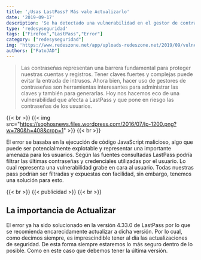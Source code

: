 ```yaml
---
title: '¿Usas LastPass? Más vale Actualizarlo'
date: '2019-09-17'
description: 'Se ha detectado una vulnerabilidad en el gestor de contraseñas LastPass. Al parecer el fallo estaba provocado por un error en la actualización de la caché que afectaba a la extensión de la aplicación para los navegadores.'
type: 'redesyseguridad'
tags: ["Firefox","LastPass","Error"]
category: ["redesyseguridad"]
img: 'https://www.redeszone.net/app/uploads-redeszone.net/2019/09/vulnerabilidad-en-lastpass-930x487.jpg'
authors: ["PatoJAD"]
---
```


>Las contraseñas representan una barrera fundamental para proteger nuestras cuentas y registros. Tener claves fuertes y complejas puede evitar la entrada de intrusos. Ahora bien, hacer uso de gestores de contraseñas son herramientas interesantes para administrar las claves y también para generarlas. Hoy nos hacemos eco de una vulnerabilidad que afecta a LastPass y que pone en riesgo las contraseñas de los usuarios.

{{< br >}}
{{< img src="https://sophosnews.files.wordpress.com/2016/07/lp-1200.png?w=780&h=408&crop=1" >}}
{{< br >}}

El error se basaba en la ejecución de código JavaScript malicioso, algo que puede ser potencialmente explotable y representar una importante amenaza para los usuarios. Según las fuentes consultadas LastPass podría filtrar las últimas contraseñas y credenciales utilizadas por el usuario. Lo cual representa una vulnerabilidad grabe en cara al usuario. Todas nuestras pass podrían ser filtradas y expuestas con facilidad, sin embargo, tenemos una solución para esto.

{{< br >}}
{{< publicidad >}}
{{< br >}}

## La importancia de Actualizar

El error ya ha sido solucionado en la versión 4.33.0 de LastPass por lo que se recomienda encarecidamente actualizar a dicha versión. Por lo cual, como decimos siempre, es imprescindible tener al día las actualizaciones de seguridad. De esta forma siempre estaremos lo más seguro dentro de lo posible. Como en este caso que debemos tener la última versión.
